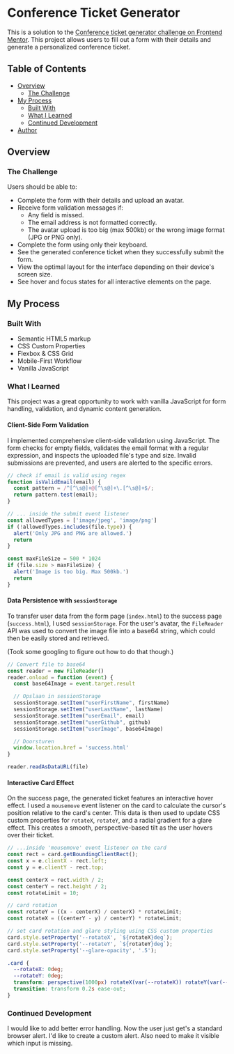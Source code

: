 # Conference Ticket Generator

This is a solution to the [Conference ticket generator challenge on Frontend Mentor](https://www.frontendmentor.io/challenges/conference-ticket-generator-oq5gFIU12w). This project allows users to fill out a form with their details and generate a personalized conference ticket.

## Table of Contents

- [Overview](#overview)
  - [The Challenge](#the-challenge)
- [My Process](#my-process)
  - [Built With](#built-with)
  - [What I Learned](#what-i-learned)
  - [Continued Development](#continued-development)
- [Author](#author)

## Overview

### The Challenge

Users should be able to:

- Complete the form with their details and upload an avatar.
- Receive form validation messages if:
  - Any field is missed.
  - The email address is not formatted correctly.
  - The avatar upload is too big (max 500kb) or the wrong image format (JPG or PNG only).
- Complete the form using only their keyboard.
- See the generated conference ticket when they successfully submit the form.
- View the optimal layout for the interface depending on their device's screen size.
- See hover and focus states for all interactive elements on the page.

## My Process

### Built With

- Semantic HTML5 markup
- CSS Custom Properties
- Flexbox & CSS Grid
- Mobile-First Workflow
- Vanilla JavaScript

### What I Learned

This project was a great opportunity to work with vanilla JavaScript for form handling, validation, and dynamic content generation.

#### Client-Side Form Validation

I implemented comprehensive client-side validation using JavaScript. The form checks for empty fields, validates the email format with a regular expression, and inspects the uploaded file's type and size. Invalid submissions are prevented, and users are alerted to the specific errors.

```javascript
// check if email is valid using regex
function isValidEmail(email) {
  const pattern = /^[^\s@]+@[^\s@]+\.[^\s@]+$/;
  return pattern.test(email);
}

// ... inside the submit event listener
const allowedTypes = ['image/jpeg', 'image/png']
if (!allowedTypes.includes(file.type)) {
  alert('Only JPG and PNG are allowed.')
  return
}

const maxFileSize = 500 * 1024
if (file.size > maxFileSize) {
  alert('Image is too big. Max 500kb.')
  return
}
```

#### Data Persistence with `sessionStorage`

To transfer user data from the form page (`index.html`) to the success page (`success.html`), I used `sessionStorage`. For the user's avatar, the `FileReader` API was used to convert the image file into a base64 string, which could then be easily stored and retrieved.

(Took some googling to figure out how to do that though.)

```javascript
// Convert file to base64
const reader = new FileReader()
reader.onload = function (event) {
  const base64Image = event.target.result

  // Opslaan in sessionStorage
  sessionStorage.setItem("userFirstName", firstName)
  sessionStorage.setItem("userLastName", lastName)
  sessionStorage.setItem("userEmail", email)
  sessionStorage.setItem("userGithub", github)
  sessionStorage.setItem("userImage", base64Image)

  // Doorsturen
  window.location.href = 'success.html'
}

reader.readAsDataURL(file)
```

#### Interactive Card Effect

On the success page, the generated ticket features an interactive hover effect. I used a `mousemove` event listener on the card to calculate the cursor's position relative to the card's center. This data is then used to update CSS custom properties for `rotateX`, `rotateY`, and a radial gradient for a glare effect. This creates a smooth, perspective-based tilt as the user hovers over their ticket.

```javascript
// ...inside 'mousemove' event listener on the card
const rect = card.getBoundingClientRect();
const x = e.clientX - rect.left;
const y = e.clientY - rect.top;

const centerX = rect.width / 2;
const centerY = rect.height / 2;
const rotateLimit = 10;

// card rotation
const rotateY = ((x - centerX) / centerX) * rotateLimit;
const rotateX = ((centerY - y) / centerY) * rotateLimit;

// set card rotation and glare styling using CSS custom properties
card.style.setProperty('--rotateX', `${rotateX}deg`);
card.style.setProperty('--rotateY', `${rotateY}deg`);
card.style.setProperty('--glare-opacity', '.5');
```

```css
.card {
  --rotateX: 0deg;
  --rotateY: 0deg;
  transform: perspective(1000px) rotateX(var(--rotateX)) rotateY(var(--rotateY));
  transition: transform 0.2s ease-out;
}
```

### Continued Development

I would like to add better error handling. Now the user just get's a standard browser alert. I'd like to create a custom alert. Also need to make it visible which input is missing.
